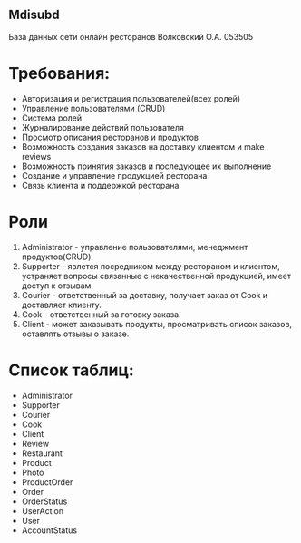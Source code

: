 ## Mdisubd
База данных сети онлайн ресторанов Волковский О.А. 053505

# Требования: 
- Авторизация и регистрация пользователей(всех ролей)
- Управление пользователями (CRUD)
- Система ролей
- Журналирование действий пользователя
- Просмотр описания ресторанов и продуктов
- Возможность создания заказов на доставку клиентом и make reviews
- Возможность принятия заказов и последующее их выполнение
- Создание и управление продукцией ресторана
- Связь клиента и поддержкой ресторана

# Роли
1) Administrator - управление пользователями, менеджмент продуктов(CRUD).
2) Supporter - явлется посредником между рестораном и клиентом, устраняет вопросы связанные с некачественной продукцией, имеет доступ к отзывам.
3) Courier - ответственный за доставку, получает заказ от Cook и доставляет клиенту.
4) Cook - ответственный за готовку заказа.
5) Client - может заказывать продукты, просматривать список заказов, оставлять отзывы о заказе.

# Список таблиц:
- Administrator
- Supporter
- Courier
- Cook
- Client
- Review
- Restaurant
- Product
- Photo
- ProductOrder	
- Order
- OrderStatus
- UserAction
- User
- AccountStatus